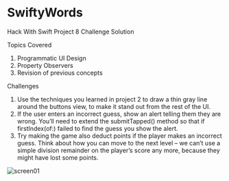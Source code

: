 # SwiftyWords
Hack With Swift Project 8 Challenge Solution


Topics Covered 
1) Programmatic UI Design
2) Property Observers
3) Revision of previous concepts



Challenges

1) Use the techniques you learned in project 2 to draw a thin gray line around the buttons view, to make it stand out from the rest of the UI.
2) If the user enters an incorrect guess, show an alert telling them they are wrong. You’ll need to extend the submitTapped() method so that if firstIndex(of:) failed to find the guess you show the alert.
3) Try making the game also deduct points if the player makes an incorrect guess. Think about how you can move to the next level – we can’t use a simple division remainder on the player’s score any more, because they might have lost some points.

![screen01](https://user-images.githubusercontent.com/49474526/128739892-6245f8c5-e063-46db-ac1b-64eeac50a491.png)
